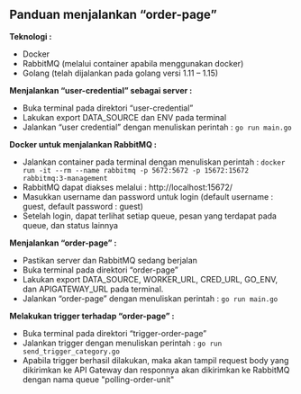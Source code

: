 ## Panduan menjalankan “order-page”

**Teknologi :**

-	Docker
-	RabbitMQ (melalui container apabila menggunakan docker)
-	Golang (telah dijalankan pada golang versi 1.11 – 1.15)


**Menjalankan “user-credential” sebagai server :**

-	Buka terminal pada direktori “user-credential”
-	Lakukan export DATA_SOURCE dan ENV pada terminal
-	Jalankan “user credential” dengan menuliskan perintah : `go run main.go`


**Docker untuk menjalankan RabbitMQ :**

-	Jalankan container pada terminal dengan menuliskan perintah : `docker run -it --rm --name rabbitmq -p 5672:5672 -p 15672:15672 rabbitmq:3-management` 
-	RabbitMQ dapat diakses melalui : http://localhost:15672/
-	Masukkan username dan password untuk login (default username : guest, default password : guest)
-	Setelah login, dapat terlihat setiap queue, pesan yang terdapat pada queue, dan status lainnya


**Menjalankan “order-page” :**

-	Pastikan server dan RabbitMQ sedang berjalan
-	Buka terminal pada direktori “order-page”
-	Lakukan export DATA_SOURCE, WORKER_URL, CRED_URL, GO_ENV, dan APIGATEWAY_URL pada terminal. 
-	Jalankan “order-page” dengan menuliskan perintah : `go run main.go` 

**Melakukan trigger terhadap “order-page” :**

-	Buka terminal pada direktori “trigger-order-page”
-	Jalankan trigger dengan menuliskan perintah :
`go run send_trigger_category.go`
- Apabila trigger berhasil dilakukan, maka akan tampil request body yang dikirimkan ke API Gateway dan responnya akan dikirimkan ke RabbitMQ dengan nama queue "polling-order-unit"
